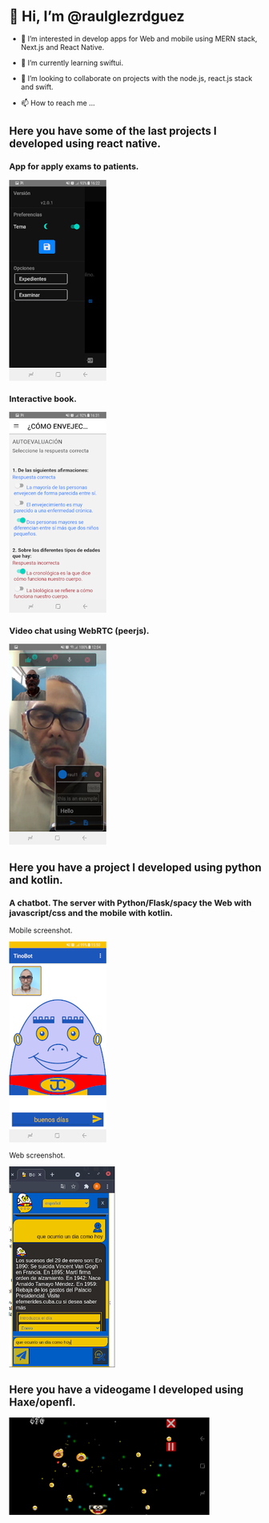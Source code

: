 # 👋 Hi, I’m @raulglezrdguez

- 👀 I’m interested in develop apps for Web and mobile using MERN stack, Next.js and React Native.

- 🌱 I’m currently learning swiftui.

- 💞️ I’m looking to collaborate on projects with the node.js, react.js stack and swift.

- 📫 How to reach me ...

## Here you have some of the last projects I developed using react native.

### App for apply exams to patients.

![sharexams](/assets/Screenshot_20220128-162207.png)

### Interactive book.

![cuidandonos](/assets/Screenshot_20220128-163124.png)

### Video chat using WebRTC (peerjs).

![shareta](/assets/Screenshot_20220129-120437.png)

## Here you have a project I developed using python and kotlin.

### A chatbot. The server with Python/Flask/spacy the Web with javascript/css and the mobile with kotlin.

Mobile screenshot.

![botino](/assets/Screenshot_20220129-155021.png)

Web screenshot.

![botino](/assets/screenshotwebbotino.png)

## Here you have a videogame I developed using Haxe/openfl.

![netpong](/assets/Screenshot_20220129-155135.png)

<!---
raulglezrdguez/raulglezrdguez is a ✨ special ✨ repository because its `README.md` (this file) appears on your GitHub profile.
You can click the Preview link to take a look at your changes.
--->

